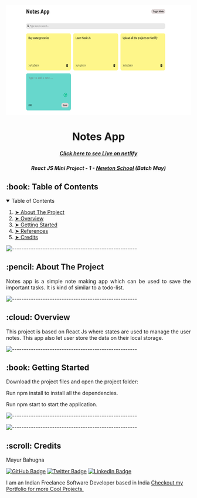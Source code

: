 <p align="center"> 
  <img src="notes-app.png" alt="Breakout Logo" width="600px" height="300px">
</p>
<h1 align="center"> Notes App </h1>
<h5 align="center"><a href="https://www.newtonschool.co/">Click here to see Live on netlify</a></h5>
<h5 align="center"> React JS Mini Project - 1 - <a href="https://www.newtonschool.co/">Newton School</a> (Batch May)

<!-- TABLE OF CONTENTS -->
<h2 id="table-of-contents"> :book: Table of Contents</h2>

<details open="open">
  <summary>Table of Contents</summary>
  <ol>
    <li><a href="#about-the-project"> ➤ About The Project</a></li>
    <li><a href="#overview"> ➤ Overview</a></li>
    <li><a href="#getting-started"> ➤ Getting Started</a></li>
    <li><a href="#references"> ➤ References</a></li>
    <li><a href="#credits"> ➤ Credits</a></li>
  </ol>
</details>

![-----------------------------------------------------](https://raw.githubusercontent.com/andreasbm/readme/master/assets/lines/rainbow.png)

<!-- ABOUT THE PROJECT -->
<h2 id="about-the-project"> :pencil: About The Project</h2>

<p align="justify"> 
  Notes app is a simple note making app which can be used to save the important tasks. It is kind of similar to a todo-list.
</p>

![-----------------------------------------------------](https://raw.githubusercontent.com/andreasbm/readme/master/assets/lines/rainbow.png)

<!-- OVERVIEW -->
<h2 id="overview"> :cloud: Overview</h2>

<p align="justify"> 
  This project is based on React Js where states are used to manage the user notes. This app also let user store the data on their local storage.
</p>

![-----------------------------------------------------](https://raw.githubusercontent.com/andreasbm/readme/master/assets/lines/rainbow.png)


<!-- GETTING STARTED -->
<h2 id="getting-started"> :book: Getting Started</h2>

<p>Download the project files and open the project folder:</p>

<p>Run npm install to install all the dependencies.</p>

<p>Run npm start to start the application.</p>

![-----------------------------------------------------](https://raw.githubusercontent.com/andreasbm/readme/master/assets/lines/rainbow.png)



![-----------------------------------------------------](https://raw.githubusercontent.com/andreasbm/readme/master/assets/lines/rainbow.png)


<!-- About Me -->
<h2 id="credits"> :scroll: Credits</h2>

Mayur Bahugna

[![GitHub Badge](https://img.shields.io/badge/GitHub-100000?style=for-the-badge&logo=github&logoColor=white)](https://github.com/mayurofficial)
[![Twitter Badge](https://img.shields.io/badge/Twitter-1DA1F2?style=for-the-badge&logo=twitter&logoColor=white)](https://complexfoundation.com)
[![LinkedIn Badge](https://img.shields.io/badge/LinkedIn-0077B5?style=for-the-badge&logo=linkedin&logoColor=white)](https://www.linkedin.com/in/complexmayur/)

I am an Indian Freelance Software Developer based in India <a href="http://complexfoundation.com">Checkout my Portfolio for more Cool Projects.</a>

